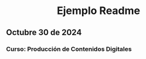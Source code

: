 # <center> Ejemplo Readme </center>
## Octubre 30 de 2024
### Curso: Producción de Contenidos Digitales 